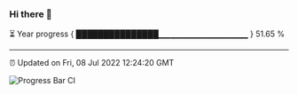 ### Hi there 👋

⏳ Year progress { ███████████████▁▁▁▁▁▁▁▁▁▁▁▁▁▁▁ } 51.65 %

---

⏰ Updated on Fri, 08 Jul 2022 12:24:20 GMT

![Progress Bar CI](https://github.com/liununu/liununu/workflows/Progress%20Bar%20CI/badge.svg)
